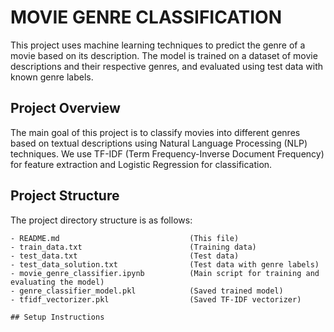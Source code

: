 # MOVIE GENRE CLASSIFICATION

This project uses machine learning techniques to predict the genre of a movie based on its description. The model is trained on a dataset of movie descriptions and their respective genres, and evaluated using test data with known genre labels.

## Project Overview

The main goal of this project is to classify movies into different genres based on textual descriptions using Natural Language Processing (NLP) techniques. We use TF-IDF (Term Frequency-Inverse Document Frequency) for feature extraction and Logistic Regression for classification.

## Project Structure

The project directory structure is as follows:
```
- README.md                             (This file)
- train_data.txt                        (Training data)
- test_data.txt                         (Test data)
- test_data_solution.txt                (Test data with genre labels)
- movie_genre_classifier.ipynb          (Main script for training and evaluating the model)
- genre_classifier_model.pkl            (Saved trained model)
- tfidf_vectorizer.pkl                  (Saved TF-IDF vectorizer)

## Setup Instructions 





